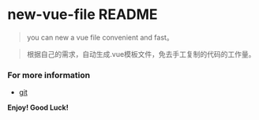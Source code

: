 # new-vue-file README

> you can new a vue file convenient and fast。

> 根据自己的需求，自动生成.vue模板文件，免去手工复制的代码的工作量。

### For more information

* [git](https://github.com/zeerain/new-vue-file)

**Enjoy! Good Luck!**
